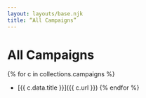 ```yaml
---
layout: layouts/base.njk
title: “All Campaigns”
---
```

# All Campaigns
{% for c in collections.campaigns %}
- [{{ c.data.title }}]({{ c.url }})
{% endfor %}
